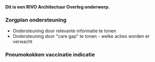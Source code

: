<div class="dragon">
<b>Dit is een RIVO Architectuur Overleg onderwerp.</b>
</div>

### Zorgplan ondersteuning

* Ondersteuning door relevante informatie te tonen
* Ondersteuning door "care gap" te tonen - welke acties worden er verwacht

### Pneumokokken vaccinatie indicatie

